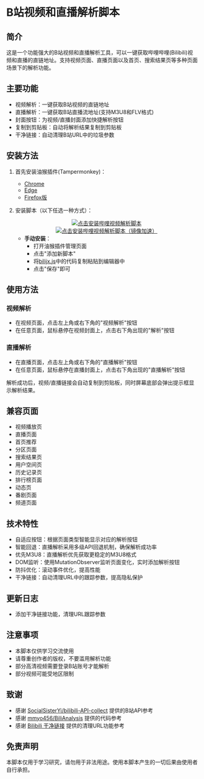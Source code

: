 # B站视频和直播解析脚本

## 简介

这是一个功能强大的B站视频和直播解析工具，可以一键获取哔哩哔哩(Bilibili)视频和直播的直链地址。支持视频页面、直播页面以及首页、搜索结果页等多种页面场景下的解析功能。

## 主要功能

- 视频解析：一键获取B站视频的直链地址
- 直播解析：一键获取B站直播流地址(支持M3U8和FLV格式)
- 封面按钮：为视频/直播封面添加快捷解析按钮
- 复制到剪贴板：自动将解析结果复制到剪贴板
- 干净链接：自动清理B站URL中的垃圾参数

## 安装方法

1. 首先安装油猴插件(Tampermonkey)：
   
   - [Chrome](https://chrome.google.com/webstore/detail/tampermonkey/dhdgffkkebhmkfjojejmpbldmpobfkfo)
   - [Edge](https://microsoftedge.microsoft.com/addons/detail/%E7%AF%A1%E6%94%B9%E7%8C%B4/iikmkjmpaadaobahmlepeloendndfphd?hl=zh-CN)
   - [Firefox版](https://addons.mozilla.org/firefox/addon/tampermonkey/)

2. 安装脚本（以下任选一种方式）：
   
   <div align="center">
     <a href="https://raw.githubusercontent.com/gujimy/BiliBili-JX/main/bilijx.user.js">
       <img src="https://img.shields.io/badge/点击安装哔哩视频解析脚本-FF6699.svg?style=for-the-badge&logo=tampermonkey&logoColor=white&labelColor=101F2E" alt="点击安装哔哩视频解析脚本">
     </a>
   </div>
   <div align="center">
     <a href="https://raw.gitmirror.com/gujimy/BiliBili-JX/main/bilijx.user.js">
       <img src="https://img.shields.io/badge/点击安装哔哩视频解析脚本（镜像加速）-FF6699.svg?style=for-the-badge&logo=tampermonkey&logoColor=white&labelColor=101F2E" alt="点击安装哔哩视频解析脚本（镜像加速）">
     </a>
   </div>
   
   - **手动安装**：
     - 打开油猴插件管理页面
     - 点击"添加新脚本"
     - 将[bilijx.js](https://github.com/gujimy/BiliBili-JX/blob/main/bilijx.js)中的代码复制粘贴到编辑器中
     - 点击"保存"即可

## 使用方法

### 视频解析

- 在视频页面，点击左上角或右下角的"视频解析"按钮
- 在任意页面，鼠标悬停在视频封面上，点击右下角出现的"解析"按钮

### 直播解析

- 在直播页面，点击左上角或右下角的"直播解析"按钮
- 在任意页面，鼠标悬停在直播封面上，点击右下角出现的"直播解析"按钮

解析成功后，视频/直播链接会自动复制到剪贴板，同时屏幕底部会弹出提示框显示解析结果。

## 兼容页面

- 视频播放页
- 直播页面
- 首页推荐
- 分区页面
- 搜索结果页
- 用户空间页
- 历史记录页
- 排行榜页面
- 动态页
- 番剧页面
- 频道页面

## 技术特性

- 自适应按钮：根据页面类型智能显示对应的解析按钮
- 智能回退：直播解析采用多级API回退机制，确保解析成功率
- 优先M3U8：直播解析优先获取更稳定的M3U8格式
- DOM监听：使用MutationObserver监听页面变化，实时添加解析按钮
- 防抖优化：滚动事件优化，提高性能
- 干净链接：自动清理URL中的跟踪参数，提高隐私保护

## 更新日志

- 添加干净链接功能，清理URL跟踪参数

## 注意事项

- 本脚本仅供学习交流使用
- 请尊重创作者的版权，不要滥用解析功能
- 部分高清视频需要登录B站账号才能解析
- 部分视频可能受地区限制

## 致谢

- 感谢 [SocialSisterYi/bilibili-API-collect](https://github.com/SocialSisterYi/bilibili-API-collect) 提供的B站API参考
- 感谢 [mmyo456/BiliAnalysis](https://github.com/mmyo456/BiliAnalysis) 提供的代码参考
- 感谢 [Bilibili 干净链接](https://greasyfork.org/zh-CN/scripts/393995-bilibili-%E5%B9%B2%E5%87%80%E9%93%BE%E6%8E%A5) 提供的清理URL功能参考

## 免责声明

本脚本仅用于学习研究，请勿用于非法用途。使用本脚本产生的一切后果由使用者自行承担。 


